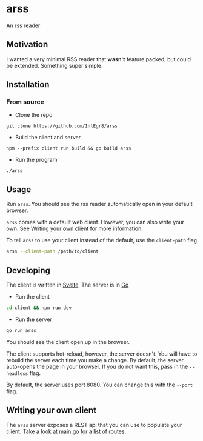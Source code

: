 # arss
An rss reader

## Motivation

I wanted a very minimal RSS reader that **wasn't** feature packed, but could be extended. Something super simple.

## Installation

### From source

- Clone the repo
```
git clone https://github.com/1ntEgr8/arss
```

- Build the client and server
```
npm --prefix client run build && go build arss
```

- Run the program
```
./arss
```

## Usage

Run `arss`. You should see the rss reader automatically open in your default browser.

`arss` comes with a default web client. However, you can also write your own. See [Writing your own client](#writing-your-own-client) for more information.

To tell `arss` to use your client instead of the default, use the `client-path` flag
```bash
arss --client-path /path/to/client
```

## Developing

The client is written in [Svelte](https://svelte.dev/). The server is in [Go](https://golang.org/)

- Run the client
```bash
cd client && npm run dev
```
- Run the server
```bash
go run arss
```

You should see the client open up in the browser. 

The client supports hot-reload, however, the server doesn't. You will have to rebuild the server each time you make a change. By default, the server auto-opens the page in your browser. If you do not want this, pass in the `--headless` flag.

By default, the server uses port 8080. You can change this with the `--port` flag.

## Writing your own client

The `arss` server exposes a REST api that you can use to populate your client. Take a look at [main.go](./main.go) for a list of routes.
